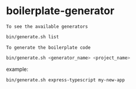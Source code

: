 # boilerplate-generator

`To see the available generators`
```sh
bin/generate.sh list
```

`To generate the boilerplate code`
```sh
bin/generate.sh <generator_name> <project_name>
```
example:
```
bin/generate.sh express-typescript my-new-app
```